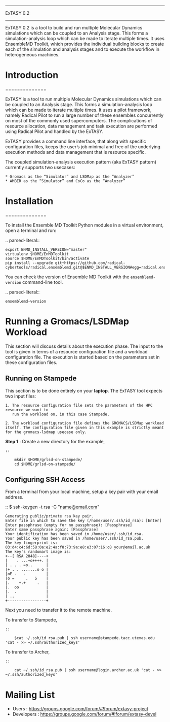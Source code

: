 **********
ExTASY 0.2
**********

ExTASY 0.2 is a tool to build and run multiple Molecular Dynamics simulations 
which can be coupled to an Analysis stage. This forms a simulation-analysis loop 
which can be made to iterate multiple times. It uses EnsembleMD Toolkit, which
provides the individual building blocks to create each of the simulation and 
analysis stages and to execute the workflow in heterogeneous machines.

# Introduction
==============

ExTASY is a tool to run multiple Molecular Dynamics simulations which can be coupled to an Analysis stage. This forms a simulation-analysis loop which can be made to iterate multiple times. It uses a pilot framework, namely Radical Pilot to run a large number of these ensembles concurrently on most of the commonly used supercomputers. The complications of resource allocation, data management and task execution are performed using Radical Pilot and handled by the ExTASY.

ExTASY provides a command line interface, that along with specific configuration files, keeps the user’s job minimal and free of the underlying execution methods and data management that is resource specific.

The coupled simulation-analysis execution pattern (aka ExTASY pattern) currently supports two usecases:

    * Gromacs as the “Simulator” and LSDMap as the “Analyzer”
    * AMBER as the “Simulator” and CoCo as the “Analyzer”


# Installation
==============

To install the Ensemble MD Toolkit Python modules in a virtual environment,
open a terminal and run:

.. parsed-literal::

    export ENMD_INSTALL_VERSION="master"
    virtualenv $HOME/EnMDToolkit
    source $HOME/EnMDToolkit/bin/activate
    pip install --upgrade git+https://github.com/radical-cybertools/radical.ensemblemd.git@$ENMD_INSTALL_VERSION#egg=radical.ensemblemd

You can check the version of Ensemble MD Toolkit with the `ensemblemd-version` command-line tool.

.. parsed-literal::

    ensemblemd-version
 

Running a Gromacs/LSDMap Workload
=================================

This section will discuss details about the execution phase. The input to the tool
is given in terms of a resource configuration file and a workload configuration file.
The execution is started based on the parameters set in these configuration files.

Running on Stampede
-------------------

This section is to be done entirely on your **laptop**. The ExTASY tool expects two input
files:

    1. The resource configuration file sets the parameters of the HPC resource we want to
       run the workload on, in this case Stampede.

    2. The workload configuration file defines the GROMACS/LSDMap workload itself. The configuration file given in this example is strictly meant for the gromacs-lsdmap usecase only.

**Step 1** : Create a new directory for the example,

    ::

        mkdir $HOME/grlsd-on-stampede/
        cd $HOME/grlsd-on-stampede/



Configuring SSH Access
----------------------

From a terminal from your local machine, setup a key pair with your email address.

::
	$ ssh-keygen -t rsa -C "name@email.com"

	Generating public/private rsa key pair.
	Enter file in which to save the key (/home/user/.ssh/id_rsa): [Enter]
	Enter passphrase (empty for no passphrase): [Passphrase]
	Enter same passphrase again: [Passphrase]
	Your identification has been saved in /home/user/.ssh/id_rsa.
	Your public key has been saved in /home/user/.ssh/id_rsa.pub.
	The key fingerprint is:
	03:d4:c4:6d:58:0a:e2:4a:f8:73:9a:e8:e3:07:16:c8 your@email.ac.uk
	The key's randomart image is:
	+--[ RSA 2048]----+
	|    . ...+o++++. |
	| . . . =o..      |
	|+ . . .......o o |
	|oE .   .         |
	|o =     .   S    |
	|.    +.+     .   |
	|.  oo            |
	|.  .             |
	| ..              |
	+-----------------+


Next you need to transfer it to the remote machine.


To transfer to Stampede,

	::

		$cat ~/.ssh/id_rsa.pub | ssh username@stampede.tacc.utexas.edu 'cat - >> ~/.ssh/authorized_keys'


To transfer to Archer,

	::

		cat ~/.ssh/id_rsa.pub | ssh username@login.archer.ac.uk 'cat - >> ~/.ssh/authorized_keys'


# Mailing List

* Users : https://groups.google.com/forum/#!forum/extasy-project
* Developers : https://groups.google.com/forum/#!forum/extasy-devel

